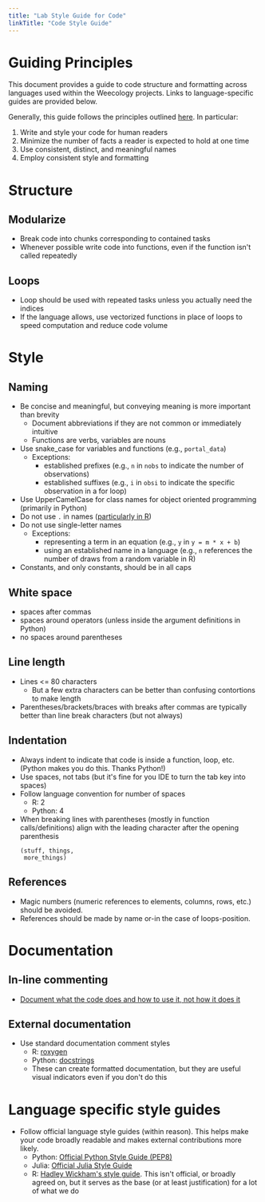 ```yaml
---
title: "Lab Style Guide for Code"
linkTitle: "Code Style Guide"
---
```


# Guiding Principles

This document provides a guide to code structure and formatting across languages used within the Weecology projects. Links to language-specific guides are provided below.

Generally, this guide follows the principles outlined [here](http://journals.plos.org/plosbiology/article?id=10.1371/journal.pbio.1001745#s2). In particular:
1. Write and style your code for human readers
2. Minimize the number of facts a reader is expected to hold at one time
3. Use consistent, distinct, and meaningful names
4. Employ consistent style and formatting

# Structure 

## Modularize

* Break code into chunks corresponding to contained tasks 
* Whenever possible write code into functions, even if the function isn't called repeatedly

## Loops

* Loop should be used with repeated tasks unless you actually need the indices
* If the language allows, use vectorized functions in place of loops to speed computation and reduce code volume

# Style

## Naming

* Be concise and meaningful, but conveying meaning is more important than brevity
    * Document abbreviations if they are not common or immediately intuitive
    * Functions are verbs, variables are nouns
* Use snake_case for variables and functions (e.g., `portal_data`)
    * Exceptions: 
        * established prefixes (e.g., `n` in `nobs` to indicate the number of observations)
        * established suffixes (e.g., `i` in `obsi` to indicate the specific observation in a for loop)
* Use UpperCamelCase for class names for object oriented programming (primarily in Python) 
* Do not use `.` in names ([particularly in R](http://adv-r.had.co.nz/Style.html))
* Do not use single-letter names 
    * Exceptions: 
        * representing a term in an equation (e.g., `y` in `y = m * x + b`)
        * using an established name in a language (e.g., `n` references the number of draws from a random variable in R)
* Constants, and only constants, should be in all caps

## White space

* spaces after commas
* spaces around operators (unless inside the argument definitions in Python)
* no spaces around parentheses

## Line length

* Lines <= 80 characters
    * But a few extra characters can be better than confusing contortions to make length
* Parentheses/brackets/braces with breaks after commas are typically better than line break characters (but not always)

## Indentation

* Always indent to indicate that code is inside a function, loop, etc. (Python makes you do this. Thanks Python!)
* Use spaces, not tabs (but it's fine for you IDE to turn the tab key into spaces)
* Follow language convention for number of spaces
    * R: 2
    * Python: 4
* When breaking lines with parentheses (mostly in function calls/definitions) align with the leading character after the opening parenthesis
    ```
    (stuff, things,
     more_things)
    ```

## References

* Magic numbers (numeric references to elements, columns, rows, etc.) should be avoided. 
* References should be made by name or-in the case of loops-position. 

# Documentation

## In-line commenting

* [Document what the code does and how to use it, not how it does it](http://journals.plos.org/plosbiology/article?id=10.1371/journal.pbio.1001745#s8)

## External documentation

* Use standard documentation comment styles
    * R: [roxygen](http://r-pkgs.had.co.nz/man.html)
    * Python: [docstrings](https://www.python.org/dev/peps/pep-0257/)
    * These can create formatted documentation, but they are useful visual indicators even if you don't do this

# Language specific style guides

* Follow official language style guides (within reason). This helps make your code broadly readable and makes external contributions more likely.
    * Python: [Official Python Style Guide (PEP8)](https://www.python.org/dev/peps/pep-0008/)
    * Julia: [Official Julia Style Guide](https://docs.julialang.org/en/stable/manual/style-guide/)
    * R: [Hadley Wickham's style guide](http://adv-r.had.co.nz/Style.html). This isn't official, or broadly agreed on, but it serves as the base (or at least justification) for a lot of what we do
